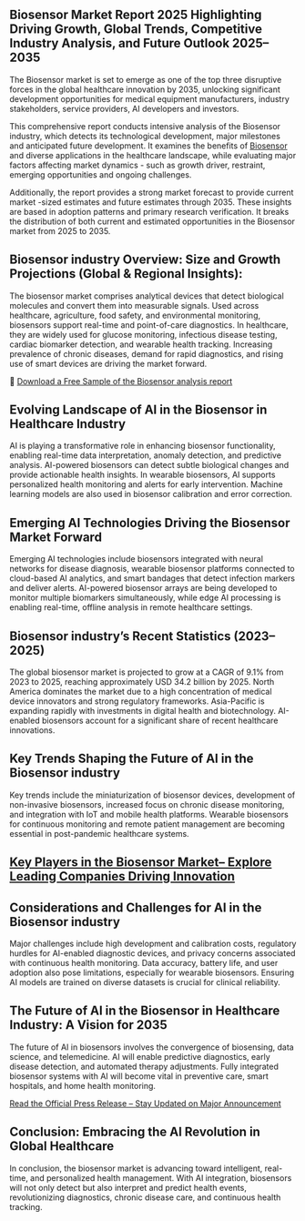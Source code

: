 ## Biosensor Market Report 2025 Highlighting Driving Growth, Global Trends, Competitive Industry Analysis, and Future Outlook 2025–2035

The Biosensor market is set to emerge as one of the top three disruptive forces in the global healthcare innovation by 2035, unlocking significant development opportunities for medical equipment manufacturers, industry stakeholders, service providers, AI developers and investors.

This comprehensive report conducts intensive analysis of the Biosensor industry, which detects its technological development, major milestones and anticipated future development. It examines the benefits of [Biosensor](https://www.marketresearchfuture.com/reports/biosensor-market-1228) and diverse applications in the healthcare landscape, while evaluating major factors affecting market dynamics - such as growth driver, restraint, emerging opportunities and ongoing challenges.

Additionally, the report provides a strong market forecast to provide current market -sized estimates and future estimates through 2035. These insights are based in adoption patterns and primary research verification. It breaks the distribution of both current and estimated opportunities in the Biosensor market from 2025 to 2035.

## Biosensor industry Overview: Size and Growth Projections (Global & Regional Insights):

The biosensor market comprises analytical devices that detect biological molecules and convert them into measurable signals. Used across healthcare, agriculture, food safety, and environmental monitoring, biosensors support real-time and point-of-care diagnostics. In healthcare, they are widely used for glucose monitoring, infectious disease testing, cardiac biomarker detection, and wearable health tracking. Increasing prevalence of chronic diseases, demand for rapid diagnostics, and rising use of smart devices are driving the market forward.

🎯 [Download a Free Sample of the Biosensor analysis report](https://www.marketresearchfuture.com/sample_request/1228)

## Evolving Landscape of AI in the Biosensor in Healthcare Industry

AI is playing a transformative role in enhancing biosensor functionality, enabling real-time data interpretation, anomaly detection, and predictive analysis. AI-powered biosensors can detect subtle biological changes and provide actionable health insights. In wearable biosensors, AI supports personalized health monitoring and alerts for early intervention. Machine learning models are also used in biosensor calibration and error correction.

## Emerging AI Technologies Driving the Biosensor Market Forward

Emerging AI technologies include biosensors integrated with neural networks for disease diagnosis, wearable biosensor platforms connected to cloud-based AI analytics, and smart bandages that detect infection markers and deliver alerts. AI-powered biosensor arrays are being developed to monitor multiple biomarkers simultaneously, while edge AI processing is enabling real-time, offline analysis in remote healthcare settings.

## Biosensor industry’s Recent Statistics (2023–2025)

The global biosensor market is projected to grow at a CAGR of 9.1% from 2023 to 2025, reaching approximately USD 34.2 billion by 2025. North America dominates the market due to a high concentration of medical device innovators and strong regulatory frameworks. Asia-Pacific is expanding rapidly with investments in digital health and biotechnology. AI-enabled biosensors account for a significant share of recent healthcare innovations.

## Key Trends Shaping the Future of AI in the Biosensor industry

Key trends include the miniaturization of biosensor devices, development of non-invasive biosensors, increased focus on chronic disease monitoring, and integration with IoT and mobile health platforms. Wearable biosensors for continuous monitoring and remote patient management are becoming essential in post-pandemic healthcare systems.

## [Key Players in the Biosensor Market– Explore Leading Companies Driving Innovation](https://www.marketresearchfuture.com/reports/biosensor-market/companies)

## Considerations and Challenges for AI in the Biosensor industry

Major challenges include high development and calibration costs, regulatory hurdles for AI-enabled diagnostic devices, and privacy concerns associated with continuous health monitoring. Data accuracy, battery life, and user adoption also pose limitations, especially for wearable biosensors. Ensuring AI models are trained on diverse datasets is crucial for clinical reliability.

## The Future of AI in the Biosensor in Healthcare Industry: A Vision for 2035

The future of AI in biosensors involves the convergence of biosensing, data science, and telemedicine. AI will enable predictive diagnostics, early disease detection, and automated therapy adjustments. Fully integrated biosensor systems with AI will become vital in preventive care, smart hospitals, and home health monitoring.

[Read the Official Press Release – Stay Updated on Major Announcement](https://www.marketresearchfuture.com/press-release/biosensor-market)

## Conclusion: Embracing the AI Revolution in Global Healthcare

In conclusion, the biosensor market is advancing toward intelligent, real-time, and personalized health management. With AI integration, biosensors will not only detect but also interpret and predict health events, revolutionizing diagnostics, chronic disease care, and continuous health tracking. 
